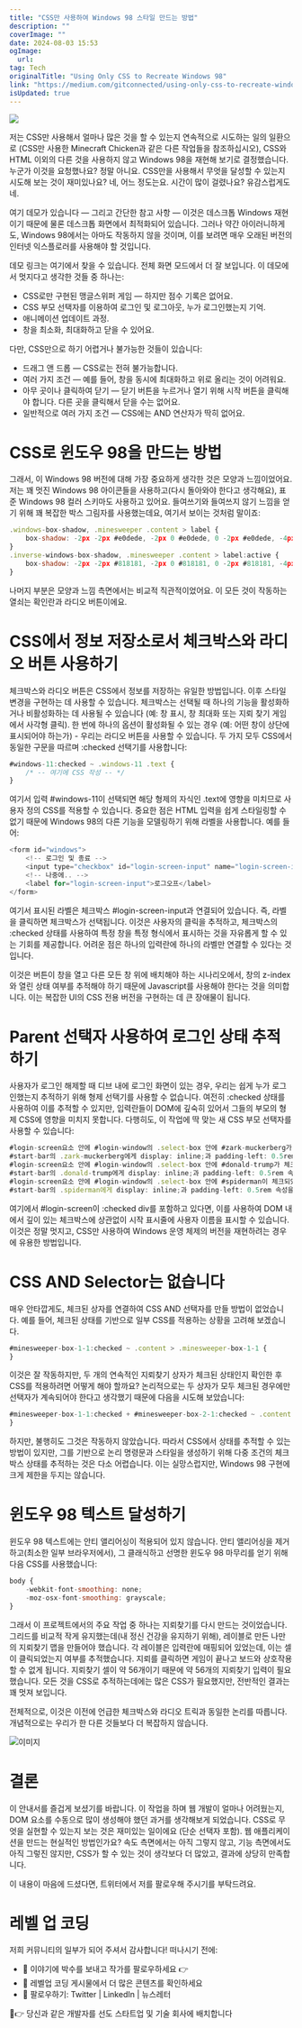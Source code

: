 ```yaml
---
title: "CSS만 사용하여 Windows 98 스타일 만드는 방법"
description: ""
coverImage: ""
date: 2024-08-03 15:53
ogImage: 
  url: 
tag: Tech
originalTitle: "Using Only CSS to Recreate Windows 98"
link: "https://medium.com/gitconnected/using-only-css-to-recreate-windows-98-958cce4da0ca"
isUpdated: true
---
```






<img src="/assets/img/UsingOnlyCSStoRecreateWindows98_0.png" />

저는 CSS만 사용해서 얼마나 많은 것을 할 수 있는지 연속적으로 시도하는 일의 일환으로 (CSS만 사용한 Minecraft Chicken과 같은 다른 작업들을 참조하십시오), CSS와 HTML 이외의 다른 것을 사용하지 않고 Windows 98을 재현해 보기로 결정했습니다. 누군가 이것을 요청했나요? 정말 아니요. CSS만을 사용해서 무엇을 달성할 수 있는지 시도해 보는 것이 재미있나요? 네, 어느 정도는요. 시간이 많이 걸렸나요? 유감스럽게도 네.

여기 데모가 있습니다 — 그리고 간단한 참고 사항 — 이것은 데스크톱 Windows 재현이기 때문에 물론 데스크톱 화면에서 최적화되어 있습니다. 그러나 약간 아이러니하게도, Windows 98에서는 아마도 작동하지 않을 것이며, 이를 보려면 매우 오래된 버전의 인터넷 익스플로러를 사용해야 할 것입니다.

데모 링크는 여기에서 찾을 수 있습니다. 전체 화면 모드에서 더 잘 보입니다. 이 데모에서 멋지다고 생각한 것들 중 하나는:

<div class="content-ad"></div>

- CSS로만 구현된 맹글스위퍼 게임 — 하지만 점수 기록은 없어요.
- CSS 부모 선택자를 이용하여 로그인 및 로그아웃, 누가 로그인했는지 기억.
- 애니메이션 업데이트 과정.
- 창을 최소화, 최대화하고 닫을 수 있어요.

다만, CSS만으로 하기 어렵거나 불가능한 것들이 있습니다:

- 드래그 앤 드롭 — CSS로는 전혀 불가능합니다.
- 여러 가지 조건 — 예를 들어, 창을 동시에 최대화하고 위로 올리는 것이 어려워요.
- 아무 곳이나 클릭하여 닫기 — 닫기 버튼을 누르거나 열기 위해 시작 버튼을 클릭해야 합니다. 다른 곳을 클릭해서 닫을 수는 없어요.
- 일반적으로 여러 가지 조건 — CSS에는 AND 연산자가 딱히 없어요.

# CSS로 윈도우 98을 만드는 방법

<div class="content-ad"></div>

그래서, 이 Windows 98 버전에 대해 가장 중요하게 생각한 것은 모양과 느낌이었어요. 저는 꽤 멋진 Windows 98 아이콘들을 사용하고(다시 돌아와야 한다고 생각해요), 표준 Windows 98 컬러 스키마도 사용하고 있어요. 들여쓰기와 들여쓰지 않기 느낌을 얻기 위해 꽤 복잡한 박스 그림자를 사용했는데요, 여기서 보이는 것처럼 말이죠:

```js
.windows-box-shadow, .minesweeper .content > label {
    box-shadow: -2px -2px #e0dede, -2px 0 #e0dede, 0 -2px #e0dede, -4px -4px white, -4px 0 white, 0 -4px white, 2px 2px #818181, 0 2px #818181, 2px 0 #818181,  2px -2px #e0dede, -2px 2px #818181, -4px 2px white, -4px 4px black, 4px 4px black, 4px 0 black, 0 4px black, 2px -4px white, 4px -4px black;
}
.inverse-windows-box-shadow, .minesweeper .content > label:active {
    box-shadow: -2px -2px #818181, -2px 0 #818181, 0 -2px #818181, -4px -4px black, -4px 0 black, 0 -4px black, 2px 2px #e0dede, 0 2px #e0dede, 2px 0 #e0dede,  2px -2px #818181, -2px 2px #e0dede, -4px 2px black, -4px 4px white, 4px 4px white, 4px 0 white, 0 4px white, 2px -4px black, 4px -4px white;
}
```

나머지 부분은 모양과 느낌 측면에서는 비교적 직관적이었어요. 이 모든 것이 작동하는 열쇠는 확인란과 라디오 버튼이에요.

# CSS에서 정보 저장소로서 체크박스와 라디오 버튼 사용하기

<div class="content-ad"></div>

체크박스와 라디오 버튼은 CSS에서 정보를 저장하는 유일한 방법입니다. 이후 스타일 변경을 구현하는 데 사용할 수 있습니다. 체크박스는 선택될 때 하나의 기능을 활성화하거나 비활성화하는 데 사용될 수 있습니다 (예: 창 표시, 창 최대화 또는 지뢰 찾기 게임에서 사각형 클릭). 한 번에 하나의 옵션이 활성화될 수 있는 경우 (예: 어떤 창이 상단에 표시되어야 하는가) - 우리는 라디오 버튼을 사용할 수 있습니다. 두 가지 모두 CSS에서 동일한 구문을 따르며 :checked 선택기를 사용합니다:

```js
#windows-11:checked ~ .windows-11 .text {
    /* -- 여기에 CSS 작성 -- */
}
```

여기서 입력 #windows-11이 선택되면 해당 형제의 자식인 .text에 영향을 미치므로 사용자 정의 CSS를 적용할 수 있습니다. 중요한 점은 HTML 입력을 쉽게 스타일링할 수 없기 때문에 Windows 98의 다른 기능을 모델링하기 위해 라벨을 사용합니다. 예를 들어:

```js
<form id="windows">
    <!-- 로그인 및 종료 -->
    <input type="checkbox" id="login-screen-input" name="login-screen-input" />
    <!-- 나중에.. -->
    <label for="login-screen-input">로그오프</label>
</form>
```

<div class="content-ad"></div>

여기서 표시된 라벨은 체크박스 #login-screen-input과 연결되어 있습니다. 즉, 라벨을 클릭하면 체크박스가 선택됩니다. 이것은 사용자의 클릭을 추적하고, 체크박스의 :checked 상태를 사용하여 특정 창을 특정 형식에서 표시하는 것을 자유롭게 할 수 있는 기회를 제공합니다. 어려운 점은 하나의 입력란에 하나의 라벨만 연결할 수 있다는 것입니다.

이것은 버튼이 창을 열고 다른 모든 창 위에 배치해야 하는 시나리오에서, 창의 z-index와 열린 상태 여부를 추적해야 하기 때문에 Javascript를 사용해야 한다는 것을 의미합니다. 이는 복잡한 UI의 CSS 전용 버전을 구현하는 데 큰 장애물이 됩니다.

# Parent 선택자 사용하여 로그인 상태 추적하기

사용자가 로그인 해제할 때 디브 내에 로그인 화면이 있는 경우, 우리는 쉽게 누가 로그인했는지 추적하기 위해 형제 선택기를 사용할 수 없습니다. 여전히 :checked 상태를 사용하여 이를 추적할 수 있지만, 입력란들이 DOM에 깊숙히 있어서 그들의 부모의 형제 CSS에 영향을 미치지 못합니다. 다행히도, 이 작업에 딱 맞는 새 CSS 부모 선택자를 사용할 수 있습니다:

<div class="content-ad"></div>

```js
#login-screen요소 안에 #login-window의 .select-box 안에 #zark-muckerberg가 체크되었을 때
#start-bar의 .zark-muckerberg에게 display: inline;과 padding-left: 0.5rem 속성을 부여합니다.
#login-screen요소 안에 #login-window의 .select-box 안에 #donald-trump가 체크되었을 때
#start-bar의 .donald-trump에게 display: inline;과 padding-left: 0.5rem 속성을 부여합니다.
#login-screen요소 안에 #login-window의 .select-box 안에 #spiderman이 체크되었을 때
#start-bar의 .spiderman에게 display: inline;과 padding-left: 0.5rem 속성을 부여합니다.
```

여기에서 #login-screen이 :checked div를 포함하고 있다면, 이를 사용하여 DOM 내에서 깊이 있는 체크박스에 상관없이 시작 표시줄에 사용자 이름을 표시할 수 있습니다. 이것은 정말 멋지고, CSS만 사용하여 Windows 운영 체제의 버전을 재현하려는 경우에 유용한 방법입니다.

# CSS AND Selector는 없습니다

매우 안타깝게도, 체크된 상자를 연결하여 CSS AND 선택자를 만들 방법이 없었습니다. 예를 들어, 체크된 상태를 기반으로 일부 CSS를 적용하는 상황을 고려해 보겠습니다.

<div class="content-ad"></div>

```js
#minesweeper-box-1-1:checked ~ .content > .minesweeper-box-1-1 {
}
```

이것은 잘 작동하지만, 두 개의 연속적인 지뢰찾기 상자가 체크된 상태인지 확인한 후 CSS를 적용하려면 어떻게 해야 할까요? 논리적으로는 두 상자가 모두 체크된 경우에만 선택자가 계속되어야 한다고 생각했기 때문에 다음을 시도해 보았습니다:

```js
#minesweeper-box-1-1:checked + #minesweeper-box-2-1:checked ~ .content > .minesweeper-box-1-1 {
}
```

하지만, 불행히도 그것은 작동하지 않았습니다. 따라서 CSS에서 상태를 추적할 수 있는 방법이 있지만, 그를 기반으로 논리 명령문과 스타일을 생성하기 위해 다중 조건의 체크박스 상태를 추적하는 것은 다소 어렵습니다. 이는 실망스럽지만, Windows 98 구현에 크게 제한을 두지는 않습니다.



<div class="content-ad"></div>

# 윈도우 98 텍스트 달성하기

윈도우 98 텍스트에는 안티 앨리어싱이 적용되어 있지 않습니다. 안티 앨리어싱을 제거하고(최소한 일부 브라우저에서), 그 클래식하고 선명한 윈도우 98 마무리를 얻기 위해 다음 CSS를 사용했습니다:

```js
body {
    -webkit-font-smoothing: none;
    -moz-osx-font-smoothing: grayscale;
}
```

<div class="content-ad"></div>

그래서 이 프로젝트에서의 주요 작업 중 하나는 지뢰찾기를 다시 만드는 것이었습니다. 그리드를 비교적 작게 유지했는데(내 정신 건강을 유지하기 위해), 레이블로 만든 나만의 지뢰찾기 맵을 만들어야 했습니다. 각 레이블은 입력란에 매핑되어 있었는데, 이는 셀이 클릭되었는지 여부를 추적했습니다. 지뢰를 클릭하면 게임이 끝나고 보드와 상호작용할 수 없게 됩니다. 지뢰찾기 셀이 약 56개이기 때문에 약 56개의 지뢰찾기 입력이 필요했습니다. 모든 것을 CSS로 추적하는데에는 많은 CSS가 필요했지만, 전반적인 결과는 꽤 멋져 보입니다.

전체적으로, 이것은 이전에 언급한 체크박스와 라디오 트릭과 동일한 논리를 따릅니다. 개념적으로는 우리가 한 다른 것들보다 더 복잡하지 않습니다.

![이미지](/assets/img/UsingOnlyCSStoRecreateWindows98_1.png)

# 결론

<div class="content-ad"></div>

이 안내서를 즐겁게 보셨기를 바랍니다. 이 작업을 하며 웹 개발이 얼마나 어려웠는지, DOM 요소를 수동으로 많이 생성해야 했던 과거를 생각해보게 되었습니다. CSS로 무엇을 실현할 수 있는지 보는 것은 재미있는 일이에요 (단순 선택자 포함). 웹 애플리케이션을 만드는 현실적인 방법인가요? 속도 측면에서는 아직 그렇지 않고, 기능 측면에서도 아직 그렇진 않지만, CSS가 할 수 있는 것이 생각보다 더 많았고, 결과에 상당히 만족합니다.

이 내용이 마음에 드셨다면, 트위터에서 저를 팔로우해 주시기를 부탁드려요.

# 레벨 업 코딩

저희 커뮤니티의 일부가 되어 주셔서 감사합니다! 떠나시기 전에:

<div class="content-ad"></div>

- 👏 이야기에 박수를 보내고 작가를 팔로우하세요 👉
- 📰 레벨업 코딩 게시물에서 더 많은 콘텐츠를 확인하세요
- 🔔 팔로우하기: Twitter | LinkedIn | 뉴스레터

🚀👉 당신과 같은 개발자를 선도 스타트업 및 기술 회사에 배치합니다
